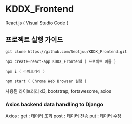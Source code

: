 # KDDX_Frontend
React.js ( Visual Studio Code )

## 프로젝트 실행 가이드

```
git clone https://github.com/Seotjuu/KDDX_Frontend.git

```

```
npx create-react-app KDDX_Frontend ( 프로젝트 이름 )
```

```
npm i ( 라이브러리 )
```

```
npm start ( Chrome Web Browser 실행 )

```
사용된 라이브러리
d3, bootstrap, fortawesome, axios

### Axios backend data handling to Django

Axios :
    get  : 데이터 조회
    post : 데이터 전송
    put  : 데이터 수정
